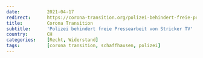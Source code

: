 ```yaml
---
date:          2021-04-17
redirect:      https://corona-transition.org/polizei-behindert-freie-pressearbeit-von-stricker-tv
title:         Corona Transition
subtitle:      'Polizei behindert freie Pressearbeit von Stricker TV'
country:       CH
categories:    [Recht, Widerstand]
tags:          [corona transition, schaffhausen, polizei]
---
```

